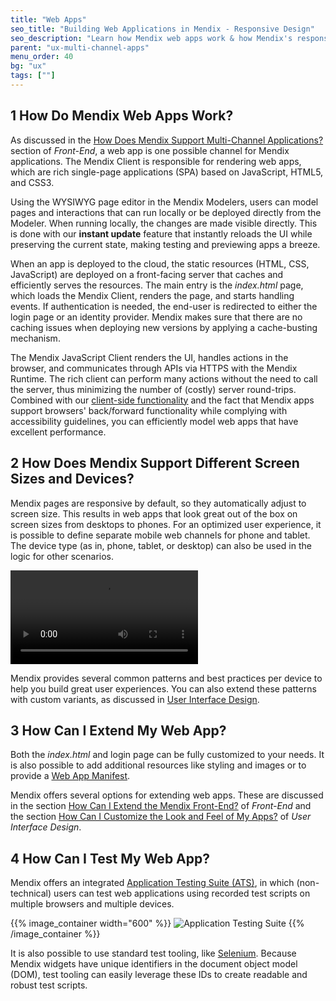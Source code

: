 ```yaml
---
title: "Web Apps"
seo_title: "Building Web Applications in Mendix - Responsive Design"
seo_description: "Learn how Mendix web apps work & how Mendix's responsive design means applications will look great no matter which resolution or device they're displayed on."
parent: "ux-multi-channel-apps"
menu_order: 40
bg: "ux"
tags: [""]
---
```


## 1 How Do Mendix Web Apps Work?

As discussed in the [How Does Mendix Support Multi-Channel Applications?](front-end#support-multi-channel) section of *Front-End*, a web app is one possible channel for Mendix applications. The Mendix Client is responsible for rendering web apps, which are rich single-page applications (SPA) based on JavaScript, HTML5, and CSS3.

Using the WYSIWYG page editor in the Mendix Modelers, users can model pages and interactions that can run locally or be deployed directly from the Modeler. When running locally, the changes are made visible directly. This is done with our **instant update** feature that instantly reloads the UI while preserving the current state, making testing and previewing apps a breeze.

When an app is deployed to the cloud, the static resources (HTML, CSS, JavaScript) are deployed on a front-facing server that caches and efficiently serves the resources. The main entry is the *index.html* page, which loads the Mendix Client, renders the page, and starts handling events. If authentication is needed, the end-user is redirected to either the login page or an identity provider. Mendix makes sure that there are no caching issues when deploying new versions by applying a cache-busting mechanism.

The Mendix JavaScript Client renders the UI, handles actions in the browser, and communicates through APIs via HTTPS with the Mendix Runtime. The rich client can perform many actions without the need to call the server, thus minimizing the number of (costly) server round-trips. Combined with our [client-side functionality](front-end#support-client-side-logic) and the fact that Mendix apps support browsers' back/forward functionality while complying with accessibility guidelines, you can efficiently model web apps that have excellent performance.

## 2 How Does Mendix Support Different Screen Sizes and Devices?

Mendix pages are responsive by default, so they automatically adjust to screen size. This results in web apps that look great out of the box on screen sizes from desktops to phones. For an optimized user experience, it is possible to define separate mobile web channels for phone and tablet. The device type (as in, phone, tablet, or desktop) can also be used in the logic for other scenarios.

<video controls src="attachments/Eval_Mobile_ResponsiveFormFactorsBuild_V2-2.mp4">VIDEO</video>

Mendix provides several common patterns and best practices per device to help you build great user experiences. You can also extend these patterns with custom variants, as discussed in [User Interface Design](ui-design).

## 3 How Can I Extend My Web App?

Both the *index.html* and login page can be fully customized to your needs. It is also possible to add additional resources like styling and images or to provide a [Web App Manifest](https://www.w3.org/TR/appmanifest/).

Mendix offers several options for extending web apps. These are discussed in the section [How Can I Extend the Mendix Front-End?](front-end#extend) of *Front-End* and the section [How Can I Customize the Look and Feel of My Apps?](ui-design#customize) of *User Interface Design*.

## 4 How Can I Test My Web App?

Mendix offers an integrated [Application Testing Suite (ATS)](https://docs.mendix.com/ats/), in which (non-technical) users can test web applications using recorded test scripts on multiple browsers and multiple devices.

{{% image_container width="600" %}}
![Application Testing Suite](attachments/ats.png)
{{% /image_container %}}

It is also possible to use standard test tooling, like [Selenium](https://www.seleniumhq.org/). Because Mendix widgets have unique identifiers in the document object model (DOM), test tooling can easily leverage these IDs to create readable and robust test scripts.
